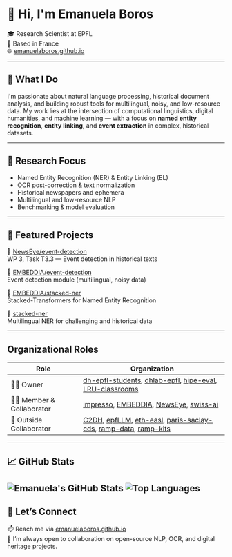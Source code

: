 # 👋 Hi, I'm Emanuela Boros

🎓 Research Scientist at EPFL  
📍 Based in France  
🌐 [emanuelaboros.github.io](https://emanuelaboros.github.io)

---

## 💼 What I Do

I'm passionate about natural language processing, historical document analysis, and building robust tools for multilingual, noisy, and low-resource data. My work lies at the intersection of computational linguistics, digital humanities, and machine learning — with a focus on **named entity recognition**, **entity linking**, and **event extraction** in complex, historical datasets.

---

## 🧠 Research Focus

- Named Entity Recognition (NER) & Entity Linking (EL)
- OCR post-correction & text normalization
- Historical newspapers and ephemera
- Multilingual and low-resource NLP
- Benchmarking & model evaluation

---

## 📌 Featured Projects

🔹 [NewsEye/event-detection](https://github.com/NewsEye/event-detection)  
WP 3, Task T3.3 — Event detection in historical texts  

🔹 [EMBEDDIA/event-detection](https://github.com/EMBEDDIA/event-detection)  
Event detection module (multilingual, noisy data)

🔹 [EMBEDDIA/stacked-ner](https://github.com/EMBEDDIA/stacked-ner)  
Stacked-Transformers for Named Entity Recognition

🔹 [stacked-ner](https://github.com/stacked-ner)  
Multilingual NER for challenging and historical data

---

## Organizational Roles

| Role | Organization |
|------|--------------|
| 🧑‍💼 Owner | [dh-epfl-students](https://github.com/dh-epfl-students), [dhlab-epfl](https://github.com/dhlab-epfl), [hipe-eval](https://github.com/hipe-eval), [LRU-classrooms](https://github.com/LRU-classrooms) |
| 👩‍🔬 Member & Collaborator | [impresso](https://github.com/impresso), [EMBEDDIA](https://github.com/EMBEDDIA), [NewsEye](https://github.com/NewsEye), [swiss-ai](https://github.com/swiss-ai) |
| 🤝 Outside Collaborator | [C2DH](https://github.com/C2DH), [epfLLM](https://github.com/epfLLM), [eth-easl](https://github.com/eth-easl), [paris-saclay-cds](https://github.com/paris-saclay-cds), [ramp-data](https://github.com/ramp-data), [ramp-kits](https://github.com/ramp-kits) |

---

## 📈 GitHub Stats

![Emanuela's GitHub Stats](https://github-readme-stats.vercel.app/api?username=EmanuelaBoros&show_icons=true&theme=radical)
![Top Languages](https://github-readme-stats.vercel.app/api/top-langs/?username=EmanuelaBoros&hide=jupyter%20notebook,html,css&layout=compact&theme=radical)
---

## 🧵 Let’s Connect

📫 Reach me via [emanuelaboros.github.io](https://emanuelaboros.github.io)  
💬 I’m always open to collaboration on open-source NLP, OCR, and digital heritage projects.
